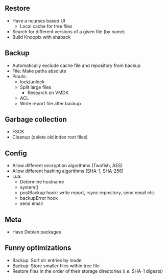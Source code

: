 Restore
-----------------------
- Have a ncurses based UI
  - Local cache for tree files
- Search for different versions of a given file (by name)
- Build Knoppix with shaback

Backup
-----------------------
- Automatically exclude cache file and repository from backup
- File: Make paths absolute
- Pinuts:
  - lock/unlock
  - Split large files
    - Research on VMDK
  - ACL
  - Write report file after backup

Garbage collection
-----------------------
- FSCK
- Cleanup (delete old index root files)

Config
-----------------------
- Allow different encryption algorithms (Twofish, AES)
- Allow different hashing algorithms (SHA-1, SHA-256)
- Lua:
  - Determine hostname
  - system()
  - postBackup hook: write report, rsync repository, send email etc.
  - backupError hook
  - send email

Meta
-----------------------
- Have Debian packages

Funny optimizations
-----------------------
- Backup: Sort dir entries by inode
- Backup: Store smaller files within tree file
- Restore files in the order of their storage directories (i.e. SHA-1 digests)
